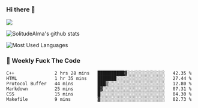 ### Hi there 👋

<p>
  <a href="https://count.getloli.com/"><img src="https://count.getloli.com/get/@:solitudealma"></a>
</p>

![SolitudeAlma's github stats](https://github-readme-stats.vercel.app/api?username=solitudealma&show_icons=true&theme=radical)

![Most Used Languages](https://github-readme-stats.vercel.app/api/top-langs/?username=solitudealma&layout=compact&hide_border=true&theme=dark)
<!-- ![visitors](https://visitor-badge.glitch.me/badge?page_id=solitudealma.solitudealma.id) -->


### :dart: Weekly Fuck The Code

<!--START_SECTION:waka-->

```text
C++               2 hrs 28 mins   ██████████▓░░░░░░░░░░░░░░   42.35 %
HTML              1 hr 35 mins    ███████░░░░░░░░░░░░░░░░░░   27.44 %
Protocol Buffer   44 mins         ███▒░░░░░░░░░░░░░░░░░░░░░   12.80 %
Markdown          25 mins         █▓░░░░░░░░░░░░░░░░░░░░░░░   07.31 %
CSS               15 mins         █░░░░░░░░░░░░░░░░░░░░░░░░   04.30 %
Makefile          9 mins          ▓░░░░░░░░░░░░░░░░░░░░░░░░   02.73 %
```

<!--END_SECTION:waka-->
